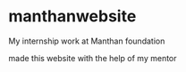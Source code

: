 # manthanwebsite
My internship work at Manthan foundation

made this website with the help of my mentor 
